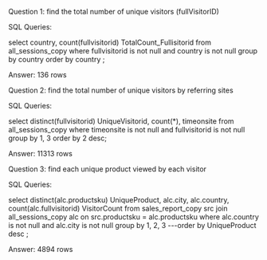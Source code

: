 Question 1: find the total number of unique  visitors (fullVisitorID)

SQL Queries:

select		country,
			count(fullvisitorid) TotalCount_Fullisitorid
from		all_sessions_copy
where		fullvisitorid is not null
and			country is not null
group by	country
order by	country
;

Answer: 136 rows



Question 2: find the total number of unique visitors by referring sites

SQL Queries:

select		distinct(fullvisitorid) UniqueVisitorid,
			count(*),
			timeonsite
from		all_sessions_copy
where		timeonsite is not null
and			fullvisitorid is not null
group by	1, 3
order by	2 desc;


Answer: 11313 rows



Question 3: find each unique product viewed by each visitor

SQL Queries:

select		distinct(alc.productsku) UniqueProduct,
			alc.city,
			alc.country,
			count(alc.fullvisitorid) VisitorCount
from		sales_report_copy src
join		all_sessions_copy alc
on			src.productsku = alc.productsku
where		alc.country is not null
and 		alc.city is not null
group by	1, 2, 3
---order by	UniqueProduct desc
;


Answer: 4894 rows



